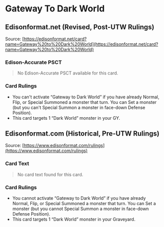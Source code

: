 # Gateway To Dark World

## Edisonformat.net (Revised, Post-UTW Rulings)

Source: [https://edisonformat.net/card?name=Gateway%20to%20Dark%20World](https://edisonformat.net/card?name=Gateway%20to%20Dark%20World)

### Edison-Accurate PSCT

> No Edison-Accurate PSCT available for this card.

### Card Rulings

*   You can't activate “Gateway to Dark World” if you have already Normal, Flip, or Special Summoned a monster that turn. You can Set a monster (but you can't Special Summon a monster in face-down Defense Position).
*   This card targets 1 “Dark World” monster in your GY.


## Edisonformat.com (Historical, Pre-UTW Rulings)

Source: [https://www.edisonformat.com/rulings](https://www.edisonformat.com/rulings)

### Card Text

> No card text found for this card.

### Card Rulings

*   You cannot activate “Gateway to Dark World” if you have already Normal, Flip, or Special Summoned a monster that turn. You can Set a monster (but you cannot Special Summon a monster in face-down Defense Position).
*   This card targets 1 “Dark World” monster in your Graveyard.


